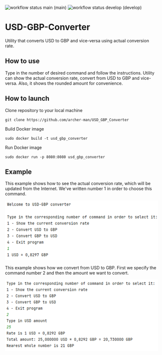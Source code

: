 ![workflow status main](https://github.com/archer-man/USD_GBP_Converter/actions/workflows/manual.yml/badge.svg?branch=main) (main)
![workflow status develop](https://github.com/archer-man/USD_GBP_Converter/actions/workflows/manual.yml/badge.svg?branch=develop) (develop)
# USD-GBP-Converter
Utility that converts USD to GBP and vice-versa using actual conversion rate.

## How to use
Type in the number of desired command and follow the instructions.
Utility can show the actual conversion rate, convert from USD to GBP and vice-versa.
Also, it shows the rounded amount for convenience.

## How to launch

Clone repository to your local machine
```
git clone https://github.com/archer-man/USD_GBP_Converter
```

Build Docker image
```
sudo docker build -t usd_gbp_converter
```

Run Docker image
```
sudo docker run -p 8080:8080 usd_gbp_converter
```

## Example
This example shows how to see the actual conversion rate, which will be updated from the Internet. We've written number 1 in order to choose this command.

![How_to_show_conversion_rate](resources/1.png)

This example shows how we convert from USD to GBP. First we specify the command number 2 and then the amount we want to convert.

![How_to_convert_from_USD_to_GBP](resources/2.png)
